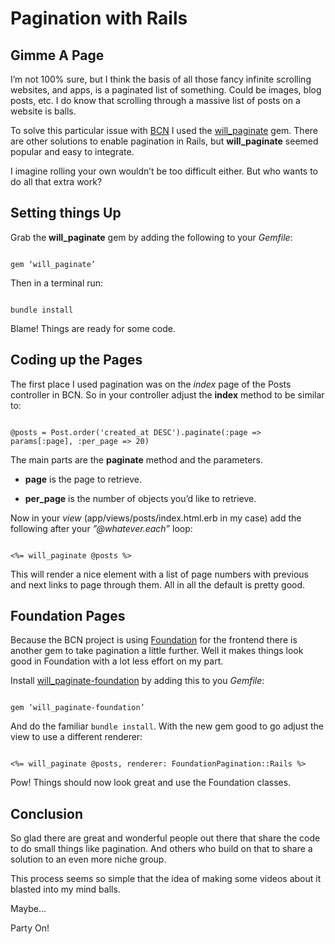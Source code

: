 # Pagination with Rails

## Gimme A Page

I’m not 100% sure, but I think the basis of all those fancy infinite scrolling websites, and apps, is a paginated list of something.  Could be images, blog posts, etc.  I do know that scrolling through a massive list of posts on a website is balls.

To solve this particular issue with [BCN](https://github.com/asommer70/bcn) I used the [will_paginate](https://github.com/mislav/will_paginate) gem.  There are other solutions to enable pagination in Rails, but **will_paginate** seemed popular and easy to integrate.

I imagine rolling your own wouldn’t be too difficult either.  But who wants to do all that extra work?

## Setting things Up

Grab the **will_paginate** gem by adding the following to your *Gemfile*:

```

gem ‘will_paginate’

```

Then in a terminal run:

```

bundle install

```

Blame! Things are ready for some code.

## Coding up the Pages

The first place I used pagination was on the *index* page of the Posts controller in BCN.  So in your controller adjust the **index** method to be similar to:

```

@posts = Post.order('created_at DESC').paginate(:page => params[:page], :per_page => 20)

```

The main parts are the **paginate** method and the parameters.

* **page** is the page to retrieve.

* **per_page** is the number of objects you’d like to retrieve.

Now in your *view* (app/views/posts/index.html.erb in my case) add the following after your *”@whatever.each”* loop:

```

<%= will_paginate @posts %>

```

This will render a nice element with a list of page numbers with previous and next links to page through them.  All in all the default is pretty good.

## Foundation Pages

Because the BCN project is using [Foundation](http://foundation.zurb.com) for the frontend there is another gem to take pagination a little further.  Well it makes things look good in Foundation with a lot less effort on my part.

Install [will_paginate-foundation](https://github.com/acrogenesis/will_paginate-foundation) by adding this to you *Gemfile*:

```

gem ‘will_paginate-foundation’

```

And do the familiar ```bundle install```.  With the new gem good to go adjust the view to use a different renderer:

```

<%= will_paginate @posts, renderer: FoundationPagination::Rails %>

```

Pow! Things should now look great and use the Foundation classes.

## Conclusion

So glad there are great and wonderful people out there that share the code to do small things like pagination.  And others who build on that to share a solution to an even more niche group.

This process seems so simple that the idea of making some videos about it blasted into my mind balls.

Maybe…

Party On!